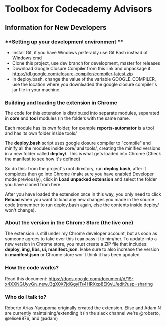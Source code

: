 # Toolbox for Codecademy Advisors #

## Information for New Developers ##
### **Setting up your development environment ** ###

* Install Git, if you have Windows preferably use Git Bash instead of Windows cmd
* Clone this project, use dev branch for development, master for releases
* Download Google Closure Compiler from this link and unpackage it: https://dl.google.com/closure-compiler/compiler-latest.zip
* In deploy.bash, change the value of the variable GOOGLE_COMPILER, use the location where you downloaded the google closure compiler's jar file in your machine.

### Building and loading the extension in Chrome ###

The code for this extension is distributed into separate modules, separated in **core** and **tool** modules (in the folders with the same name.

Each module has its own folder, for example **reports-automator** is a tool and has its own folder inside tools/

The **deploy.bash** script uses google closure compiler to "compile" and minify all the modules inside core/ and tools/, creating the minified versions in a new folder called **deploy/**. This is what gets loaded into Chrome (Check the manifest to see how it's defined)

So do this: from the project's root directory, run **deploy.bash**, after it completes then go into Chrome (make sure you have enabled Developer mode previously), click in **Load unpacked extension** and select the folder you have cloned from here.

After you have loaded the extension once in this way, you only need to click **Reload** when you want to load any new changes you made in the source code (remember to run deploy.bash again, else the contents inside deploy/ won't change).

### About the version in the Chrome Store (the live one) ###

The extension is still under my Chrome developer account, but as soon as someone agrees to take over this i can pass it to him/her. To update into a new version in Chrome store, you must create a ZIP file that includes: **deploy, img, libs, ui, manifest.json**. Make sure to also increase the version in **manifest.json** or Chrome store won't think it has been updated

### How the code works? ###

Read this document: https://docs.google.com/document/d/1S-x4XXNGUyvGn_newJ3gX0X7jdGgyiTe4HRXxp8EKwU/edit?usp=sharing

### Who do I talk to? ###
Roberto Arias-Yacupoma originally created the extension. Elise and Adam N are currently maintaining/extending it (in the slack channel we're @roberto, @elise9876, and @adam)